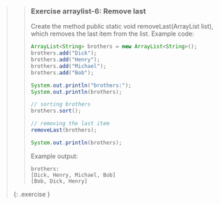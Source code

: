 >> ### Exercise arraylist-6: Remove last
>> 
>> Create the method public static void removeLast(ArrayList<String> list), which removes the last item from the list. Example code:
>> 
>>```java
>> ArrayList<String> brothers = new ArrayList<String>();
>> brothers.add("Dick");
>> brothers.add("Henry");
>> brothers.add("Michael");
>> brothers.add("Bob");
>> 
>> System.out.println("brothers:");
>> System.out.println(brothers);
>> 
>> // sorting brothers
>> brothers.sort();
>> 
>> // removing the last item
>> removeLast(brothers);
>> 
>> System.out.println(brothers);
>>```
>>
>> Example output:
>>
>>```output 
>> brothers:
>> [Dick, Henry, Michael, Bob]
>> [Bob, Dick, Henry]
>>```
>>
>{: .exercise }